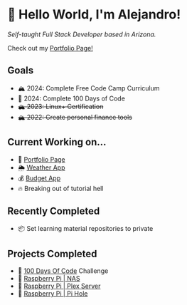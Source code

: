 # 👋 Hello World, I'm Alejandro!

_Self-taught Full Stack Developer based in Arizona._

Check out my [Portfolio Page!](https://aatayde.github.io)

## Goals

- 🏔️ 2024: Complete Free Code Camp Curriculum
- 🎯 2024: Complete 100 Days of Code
- ~~🏔️ 2023: Linux+ Certification~~
- ~~🏔️ 2022: Create personal finance tools~~

## Current Working on...

- 🔧 [Portfolio Page](https://aatayde.github.io)
- 🌦️ [Weather App](https://aatayde.github.io/Weather-App)
- 💰 [Budget App](https://aatayde.github.io/budget-budi)
- 🔥 Breaking out of tutorial hell

## Recently Completed

- 📦 Set learning material repositories to private

## Projects Completed

- 💯 [100 Days Of Code](https://aatayde.github.io/100DaysOfCode) Challenge
- 🥧 [Raspberry Pi | NAS](https://pimylifeup.com/raspberry-pi-openmediavault)
- 🥧 [Raspberry Pi | Plex Server](https://pimylifeup.com/raspberry-pi-plex-server)
- 🥧 [Raspberry Pi | Pi Hole](https://pi-hole.net)
